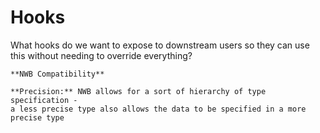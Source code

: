 # Hooks

What hooks do we want to expose to downstream users so they can use this without needing
to override everything?

```{todo} 
**NWB Compatibility**

**Precision:** NWB allows for a sort of hierarchy of type specification - 
a less precise type also allows the data to be specified in a more precise type
```